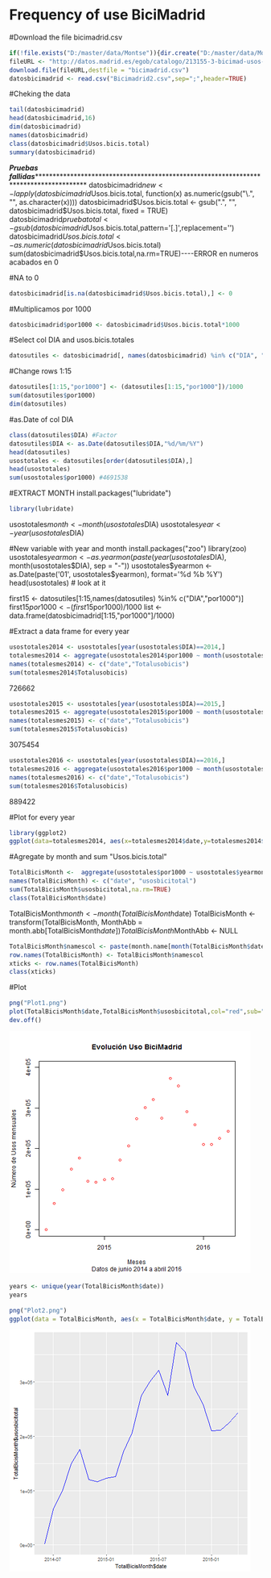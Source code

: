 # Frequency of use BiciMadrid

#Download the file bicimadrid.csv
```r
if(!file.exists("D:/master/data/Montse")){dir.create("D:/master/data/Montse")}
fileURL <- "http://datos.madrid.es/egob/catalogo/213155-3-bicimad-usos-usuarios.csv"
download.file(fileURL,destfile = "bicimadrid.csv")
datosbicimadrid <- read.csv("Bicimadrid2.csv",sep=";",header=TRUE)
```
#Cheking the data
```r
tail(datosbicimadrid)
head(datosbicimadrid,16)
dim(datosbicimadrid)
names(datosbicimadrid)
class(datosbicimadrid$Usos.bicis.total)
summary(datosbicimadrid)
```

***********Pruebas fallidas*************************************************************************************************
datosbicimadrid$new <- lapply(datosbicimadrid$Usos.bicis.total, function(x) as.numeric(gsub("\\.", "", as.character(x))))
datosbicimadrid$Usos.bicis.total <-    gsub(".", "", datosbicimadrid$Usos.bicis.total, fixed = TRUE)
datosbicimadrid$pruebatotal <-    gsub(datosbicimadrid$Usos.bicis.total,pattern='[.]',replacement='')
datosbicimadrid$Usos.bicis.total <-    as.numeric(datosbicimadrid$Usos.bicis.total)
sum(datosbicimadrid$Usos.bicis.total,na.rm=TRUE)----ERROR en numeros acabados en 0


#NA to 0
```r
datosbicimadrid[is.na(datosbicimadrid$Usos.bicis.total),] <- 0
```

#Multiplicamos por 1000
```r
datosbicimadrid$por1000 <- datosbicimadrid$Usos.bicis.total*1000
```
#Select col DIA and usos.bicis.totales
```r
datosutiles <- datosbicimadrid[, names(datosbicimadrid) %in% c("DIA", "por1000")] 
```
#Change rows 1:15
```r
datosutiles[1:15,"por1000"] <- (datosutiles[1:15,"por1000"])/1000
sum(datosutiles$por1000)
dim(datosutiles)
```
#as.Date of col DIA
```r
class(datosutiles$DIA) #Factor
datosutiles$DIA <- as.Date(datosutiles$DIA,"%d/%m/%Y")
head(datosutiles)
usostotales <- datosutiles[order(datosutiles$DIA),]
head(usostotales)
sum(usostotales$por1000) #4691538
```
#EXTRACT MONTH
install.packages("lubridate")
```r
library(lubridate)
```
usostotales$month <- month(usostotales$DIA)
usostotales$year <- year(usostotales$DIA)


#New variable with year and month
install.packages("zoo")
library(zoo)
usostotales$yearmon <- as.yearmon(paste(year(usostotales$DIA), month(usostotales$DIA), sep = "-"))
usostotales$yearmon <- as.Date(paste('01', usostotales$yearmon), format='%d %b %Y')
head(usostotales) # look at it

first15 <- datosutiles[1:15,names(datosutiles) %in% c("DIA","por1000")]
first15$por1000 <- (first15$por1000)/1000 
list <- data.frame(datosbicimadrid[1:15,"por1000"]/1000)


#Extract a data frame for every year
```r
usostotales2014 <- usostotales[year(usostotales$DIA)==2014,]
totalesmes2014 <- aggregate(usostotales2014$por1000 ~ month(usostotales2014$DIA),FUN=sum,na.rm=TRUE)
names(totalesmes2014) <- c("date","Totalusobicis")
sum(totalesmes2014$Totalusobicis)
```
726662
```r
usostotales2015 <- usostotales[year(usostotales$DIA)==2015,]
totalesmes2015 <- aggregate(usostotales2015$por1000 ~ month(usostotales2015$DIA),FUN=sum,na.rm=TRUE)
names(totalesmes2015) <- c("date","Totalusobicis")
sum(totalesmes2015$Totalusobicis)
```
3075454

```r
usostotales2016 <- usostotales[year(usostotales$DIA)==2016,]
totalesmes2016 <- aggregate(usostotales2016$por1000 ~ month(usostotales2016$DIA),FUN=sum,na.rm=TRUE)
names(totalesmes2016) <- c("date","Totalusobicis")
sum(totalesmes2016$Totalusobicis)
```
889422



#Plot for every year
```r
library(ggplot2)
ggplot(data=totalesmes2014, aes(x=totalesmes2014$date,y=totalesmes2014$Totalusobicis)) +geom_line()+labs(x="Months",y="Usos Totales Bicis")
```

#Agregate by month and sum "Usos.bicis.total"
```r
TotalBicisMonth <-  aggregate(usostotales$por1000 ~ usostotales$yearmon, FUN = sum, na.rm=TRUE)
names(TotalBicisMonth) <- c("date", "usosbicitotal")
sum(TotalBicisMonth$usosbicitotal,na.rm=TRUE)
class(TotalBicisMonth$date) 
``` 

TotalBicisMonth$month <- month(TotalBicisMonth$date)
TotalBicisMonth <- transform(TotalBicisMonth, MonthAbb = month.abb[TotalBicisMonth$date])
TotalBicisMonth$MonthAbb <- NULL
```r
TotalBicisMonth$namescol <- paste(month.name[month(TotalBicisMonth$date)],year(TotalBicisMonth$date))
row.names(TotalBicisMonth) <- TotalBicisMonth$namescol
xticks <- row.names(TotalBicisMonth)
class(xticks)
```

#Plot
```r
png("Plot1.png")
plot(TotalBicisMonth$date,TotalBicisMonth$usosbicitotal,col="red",sub="Datos de junio 2014 a abril 2016",main="Evolución Uso BiciMadrid",xlab="Meses",ylim=range(0:400000),ylab="Número de Usos mensuales")
dev.off()
```
![plot of chunkPlot1](https://github.com/MontseFigueiro/KSCHOOL_BiciMadrid/blob/master/Plot1.png) 
```r
years <- unique(year(TotalBicisMonth$date))
years
```
```r
png("Plot2.png")
ggplot(data = TotalBicisMonth, aes(x = TotalBicisMonth$date, y = TotalBicisMonth$usosbicitotal, group = 1))+geom_line(colour = "blue") dev.off()

```
![plot of chunkPlot1](https://github.com/MontseFigueiro/KSCHOOL_BiciMadrid/blob/master/Plot2.png) 
